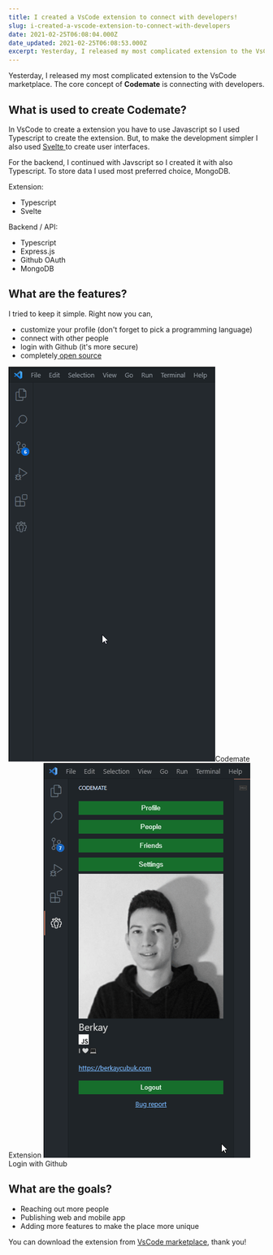 ```yaml
---
title: I created a VsCode extension to connect with developers!
slug: i-created-a-vscode-extension-to-connect-with-developers
date: 2021-02-25T06:08:04.000Z
date_updated: 2021-02-25T06:08:53.000Z
excerpt: Yesterday, I released my most complicated extension to the VsCode marketplace. The core concept of Codemate is connecting with developers.
---
```


Yesterday, I released my most complicated extension to the VsCode marketplace. The core concept of **Codemate** is connecting with developers.

## What is used to create Codemate?

In VsCode to create a extension you have to use Javascript so I used Typescript to create the extension. But, to make the development simpler I also used [Svelte ](https://svelte.dev/)to create user interfaces.

For the backend, I continued with Javscript so I created it with also Typescript. To store data I used most preferred choice, MongoDB.

Extension:

- Typescript
- Svelte

Backend / API:

- Typescript
- Express.js
- Github OAuth
- MongoDB

## What are the features?

I tried to keep it simple. Right now you can,

- customize your profile (don't forget to pick a programming language)
- connect with other people
- login with Github (it's more secure)
- completely[ open source](https://github.com/berkaycubuk/codemate)

![](codemate-video.gif)Codemate Extension
![](codemate-video-2.gif)Login with Github
## What are the goals?

- Reaching out more people
- Publishing web and mobile app
- Adding more features to make the place more unique

You can download the extension from [VsCode marketplace](https://marketplace.visualstudio.com/items?itemName=berkaycubuk.codemate), thank you!
